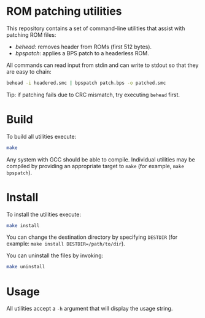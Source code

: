 # ROM patching utilities

This repository contains a set of command-line utilities that assist with
patching ROM files:

- *behead*: removes header from ROMs (first 512 bytes).
- *bpspatch*: applies a BPS patch to a headerless ROM.

All commands can read input from stdin and can write to stdout so that they 
are easy to chain:

```sh
behead -i headered.smc | bpspatch patch.bps -o patched.smc
```

Tip: if patching fails due to CRC mismatch, try executing `behead` first.

# Build

To build all utilities execute:

```sh
make
```

Any system with GCC should be able to compile. Individual utilities may be
compiled by providing an appropriate target to `make` (for example, `make
bpspatch`).

# Install

To install the utilities execute:

```sh
make install
```

You can change the destination directory by specifying `DESTDIR` (for example:
`make install DESTDIR=/path/to/dir`).

You can uninstall the files by invoking:

```sh
make uninstall
```

# Usage

All utilities accept a `-h` argument that will display the usage string.

